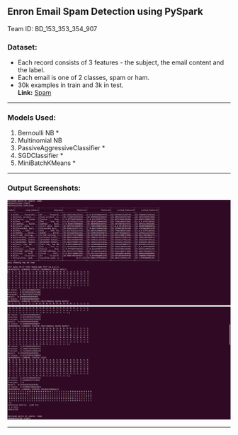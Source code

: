 ## Enron Email Spam Detection using PySpark
Team ID: BD_153_353_354_907
### Dataset:
- Each record consists of 3 features - the subject, the email content and the label. 
- Each email is one of 2 classes, spam or ham.
- 30k examples in train and 3k in test. \
**Link:** [Spam](https://drive.google.com/drive/folders/1mMPa21_FInHVNOaG5irmve42Su6dI77K)
-----
### Models Used:
1. Bernoulli NB *
2. Multinomial NB
3. PassiveAggressiveClassifier *
4. SGDClassifier *
5. MiniBatchKMeans *
-----
### Output Screenshots:
![***Output Screenshot 1***](ss1.png)
![***Output Screenshot 2***](ss2.png)

-----
